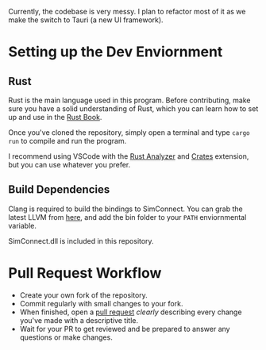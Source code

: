 Currently, the codebase is very messy. I plan to refactor most of it as we make the switch to Tauri (a new UI framework).

# Setting up the Dev Enviornment

## Rust
Rust is the main language used in this program. Before contributing, make sure you have a solid understanding of Rust, which you can learn how to set up and use in the [Rust Book](https://doc.rust-lang.org/book/title-page.html).

Once you've cloned the repository, simply open a terminal and type
`cargo run` to compile and run the program.

I recommend using VSCode with the [Rust Analyzer](https://marketplace.visualstudio.com/items?itemName=matklad.rust-analyzer) and [Crates](https://marketplace.visualstudio.com/items?itemName=serayuzgur.crates) extension, but you can use whatever you prefer.

## Build Dependencies
Clang is required to build the bindings to SimConnect. You can grab the latest LLVM from [here](https://releases.llvm.org/download.html), and add the bin folder to your `PATH` enviornmental variable.

SimConnect.dll is included in this repository.

# Pull Request Workflow
* Create your own fork of the repository.
* Commit regularly with small changes to your fork.
* When finished, open a [pull request](https://github.com/Sequal32/yourcontrols/compare) *clearly* describing every change you've made with a descriptive title.
* Wait for your PR to get reviewed and be prepared to answer any questions or make changes.